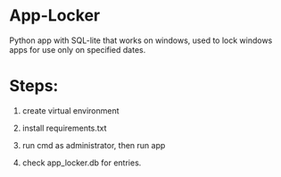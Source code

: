 # App-Locker

Python app with SQL-lite that works on windows, used to lock windows apps for use only on specified dates. 


# Steps:

1) create virtual environment


2) install requirements.txt


3) run cmd as administrator, then run app


4) check app_locker.db for entries. 
